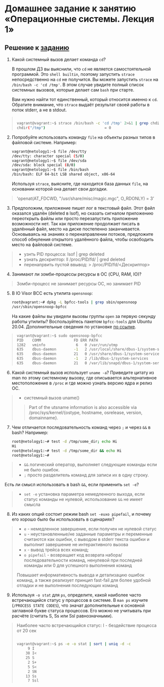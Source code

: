 # Домашнее задание к занятию «Операционные системы. Лекция 1» 

## Решение к [заданию](https://github.com/netology-code/sysadm-homeworks/blob/devsys10/03-sysadmin-03-os/README.md)

1. Какой системный вызов делает команда `cd`?

   В прошлом ДЗ вы выяснили, что `cd` не является самостоятельной программой. Это `shell builtin`, поэтому запустить `strace` непосредственно на `cd` не получится. Вы можете запустить `strace` на `/bin/bash -c 'cd /tmp'`. В этом случае увидите полный список системных вызовов, которые делает сам `bash` при старте.

   Вам нужно найти тот единственный, который относится именно к `cd`. Обратите внимание, что `strace` выдаёт результат своей работы в поток stderr, а не в stdout.

> ```bash
>
> vagrant@vagrant:~$ strace /bin/bash -c 'cd /tmp' 2>&1 | grep chdir
> chdir("/tmp")                           = 0
>
> ```

2. Попробуйте использовать команду `file` на объекты разных типов в файловой системе. Например:

   ```bash
   vagrant@netology1:~$ file /dev/tty
   /dev/tty: character special (5/0)
   vagrant@netology1:~$ file /dev/sda
   /dev/sda: block special (8/0)
   vagrant@netology1:~$ file /bin/bash
   /bin/bash: ELF 64-bit LSB shared object, x86-64
   ```

   Используя `strace`, выясните, где находится база данных `file`, на основании которой она делает свои догадки.

> 'openat(AT_FDCWD, "/usr/share/misc/magic.mgc", O_RDONLY) = 3'

3. Предположим, приложение пишет лог в текстовый файл. Этот файл оказался удалён (deleted в lsof), но сказать сигналом приложению переоткрыть файлы или просто перезапустить приложение возможности нет. Так как приложение продолжает писать в удалённый файл, место на диске постепенно заканчивается. Основываясь на знаниях о перенаправлении потоков, предложите способ обнуления открытого удалённого файла, чтобы освободить место на файловой системе.

> - узнть PID процесса: lsof | grep deleted
> - узнать дескриптор: ll /proc/PID/fd/ | gred deleted
> - перенапрвить пустой ввывод: > /proc/PID/fd/<Дескриптор>

4. Занимают ли зомби-процессы ресурсы в ОС (CPU, RAM, IO)?

> Зомби-процесс не занимает ресурсы ОС, но занимает PID 

5. В IO Visor BCC есть утилита `opensnoop`:

   ```bash
   root@vagrant:~# dpkg -L bpfcc-tools | grep sbin/opensnoop
   /usr/sbin/opensnoop-bpfcc
   ```

   На какие файлы вы увидели вызовы группы `open` за первую секунду работы утилиты? Воспользуйтесь пакетом `bpfcc-tools` для Ubuntu 20.04. Дополнительные сведения по установке [по ссылке](https://github.com/iovisor/bcc/blob/master/INSTALL.md).

> ```bash
> vagrant@vagrant:~$ sudo opensnoop-bpfcc
> PID    COMM               FD ERR PATH
> 1282   vminfo              6   0 /var/run/utmp
> 635    dbus-daemon        -1   2 /usr/local/share/dbus-1/system-services
> 635    dbus-daemon        21   0 /usr/share/dbus-1/system-services
> 635    dbus-daemon        -1   2 /lib/dbus-1/system-services
> 635    dbus-daemon        21   0 /var/lib/snapd/dbus-1/system-services/
> ```

6. Какой системный вызов использует `uname -a`? Приведите цитату из man по этому системному вызову, где описывается альтернативное местоположение в `/proc` и где можно узнать версию ядра и релиз ОС.

>  - системный вызов uname()
> 
>> Part of the utsname information is also accessible via
>> /proc/sys/kernel/{ostype, hostname, osrelease, version,
>> domainname}.

7. Чем отличается последовательность команд через `;` и через `&&` в bash? Например:

   ```bash
   root@netology1:~# test -d /tmp/some_dir; echo Hi
   Hi
   root@netology1:~# test -d /tmp/some_dir && echo Hi
   root@netology1:~#
   ```

> * `&&` логический оператор, выполняет следующие команды если не было ошибок.
> * `;` просто разделитель команд для записи их в одну строку.

   Есть ли смысл использовать в bash `&&`, если применить `set -e`?

> * `set -e` установка параметра немедленного выхода, если статус команды не нулевой, использование `&&` не имеет смысла

8. Из каких опций состоит режим bash `set -euxo pipefail`, и почему его хорошо было бы использовать в сценариях?

> - `e` - немедленное завершение, если получен не нулевой статус
> - `u` - неустановленные/не заданные параметры и переменные считаются как ошибки, с выводом в stderr текста ошибки и выполнит завершение не интерактивного вызова
> - `x` - вывод трейса всех команд;
> - `o pipefail` - возвращает код возврата набора/последовательности команд, ненулевой при последней команды или 0 для успешного выполнения команд
>
> Повышает информативность вывода и детализацию ошибок команд, а также реализует принцип fast-fail для более удобной отладки и не выполнения последующих команд


9. Используя `-o stat` для `ps`, определите, какой наиболее часто встречающийся статус у процессов в системе. В `man ps` изучите (`/PROCESS STATE CODES`), что значат дополнительные к основной заглавной букве статуса процессов. Его можно не учитывать при расчёте (считать S, Ss или Ssl равнозначными).

> Наиболее часто встречающийся статус: I - бездействие процесса от 20 сек
>
> ```bash
>
> vagrant@vagrant:~$ ps -e -o stat | sort | uniq -d -c
>      9 I
>     38 I<
>     25 S
>      2 S+
>      5 S<
>      2 SN
>     13 Ss
>      7 Ssl
>
> ```
